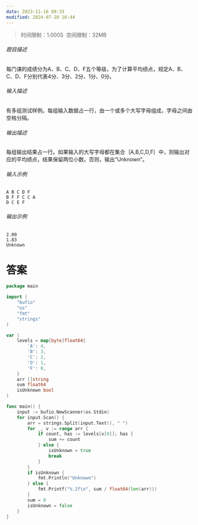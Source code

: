 ```yaml
---
date: 2023-11-16 09:33
modified: 2024-07-28 16:44
---
```


>时间限制：1.000S  空间限制：32MB

###### 题目描述

每门课的成绩分为A、B、C、D、F五个等级，为了计算平均绩点，规定A、B、C、D、F分别代表4分、3分、2分、1分、0分。

###### 输入描述

有多组测试样例。每组输入数据占一行，由一个或多个大写字母组成，字母之间由空格分隔。

###### 输出描述

每组输出结果占一行。如果输入的大写字母都在集合｛A,B,C,D,F｝中，则输出对应的平均绩点，结果保留两位小数。否则，输出“Unknown”。

###### 输入示例

```
A B C D F
B F F C C A
D C E F
```

###### 输出示例

```
2.00
1.83
Unknown
```

# 答案
```go
package main

import (
    "bufio"
    "os"
    "fmt"
    "strings"
)

var (
    levels = map[byte]float64{
        'A': 4,
        'B': 3,
        'C': 2,
        'D': 1,
        'F': 0,
    }
    arr []string
    sum float64
    isUnknown bool
)

func main() {
    input := bufio.NewScanner(os.Stdin)
    for input.Scan() {
        arr = strings.Split(input.Text(), " ")
        for _, v := range arr {
            if count, has := levels[v[0]]; has {
                sum += count
            } else {
                isUnknown = true
                break
            }
        }
        if isUnknown {
            fmt.Println("Unknown")
        } else {
            fmt.Printf("%.2f\n", sum / float64(len(arr)))
        }
        sum = 0
        isUnknown = false
    }
}
```
